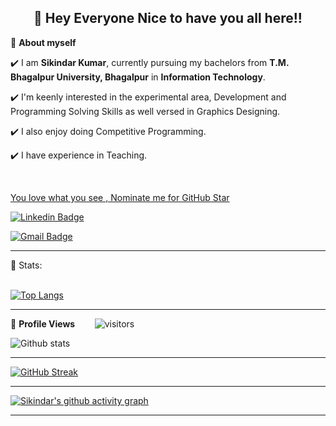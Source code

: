 <!--

**SikindarKumar/SikindarKumar** is a ✨ _special_ ✨ repository:

<!-- README FILE CODE -->

<!-- WAKING HAND WITH GOOD TO HAVE YOU TEXT-->
<h2 align=center>👋 Hey Everyone Nice to have you all here!!</h2>


<!--ABOUT ME CODE-->
🌱 **About myself**<br>

✔️ I am **Sikindar Kumar**, currently pursuing my bachelors from **T.M. Bhagalpur University, Bhagalpur** in **Information Technology**. <br>

✔️ I'm keenly interested in the experimental area, Development and Programming Solving Skills as well versed in Graphics Designing. <br>

✔️ I also enjoy doing Competitive Programming. <br>

✔️ I have experience in Teaching.

<br>


<!--NOMINATION FOR STAR GIT LINK CODE-->
<a href="https://stars.github.com/nominate/">You love what you see , Nominate me for GitHub Star </a>


<!-- SOCAIL MEDIA HANDLES -->
[![Linkedin Badge](https://img.shields.io/badge/-SikindarKumar-blue?style=flat-square&logo=Linkedin&logoColor=white&link=https://www.linkedin.com/in/SikindarKumar/)](https://www.linkedin.com/in/SikindarKumar/)

[![Gmail Badge](https://img.shields.io/badge/-sikindargupta2020@gmail.com-yellow?style=flat-square&logo=Gmail&logoColor=white&link=mailto:sikindargupta2020@gmail.com)](mailto:sikindargupta2020@gmail.com)

---

<!-- STATISTICS ABOUT PROFILE -->

 📶 Stats:<br><br>
 
 
<!--  TOP LANGUAGES STATISTICS -->
 [![Top Langs](https://github-readme-stats.vercel.app/api/top-langs/?username=SikindarKumar&theme=dark&layout=compact&align=right&width=40%)](https://github.com/anuraghazra/github-readme-stats)
 
 ---
 
<!--  PROFILES VIEWS -->
🌱 **Profile Views**&nbsp;&nbsp;&nbsp;&nbsp;&nbsp;&nbsp;&nbsp;
![visitors](https://profile-counter.glitch.me/SikindarKumar/count.svg?align=center)


<!-- GITHUB STATISTICS -->
 ![Github stats](https://github-readme-stats.vercel.app/api?username=SikindarKumar)  
 
 
 <hr>
 
<!--  CONTRIBUTION AND STREAK BLOCK -->
 [![GitHub Streak](https://github-readme-streak-stats.herokuapp.com/?user=SikindarKumar&currStreakNum=2FD3EB&fire=pink&sideLabels=F00&theme=nightowl)](https://git.io/streak-stats)       
         

---
 
<!-- ACTIVITY GRAPH TRACKER -->
[![Sikindar's github activity graph](https://activity-graph.herokuapp.com/graph?username=SikindarKumar&theme=react-dark)](https://github.com/SikindarKumar/github-readme-activity-graph)

---
  </code>
</p>


<!-- ![My github stats](https://github-readme-stats.vercel.app/api?username=SikindarKumar&show_icons=true&title_color=fff&icon_color=79ff97&text_color=9f9f9f&bg_color=151515&count_private=true&width=40%&align=left) 
<center><img src="https://logimp.files.wordpress.com/2019/01/viral-p-1.gif?w=736&zoom=2" align="right" width="30%"></center>

 -->
 
